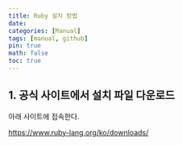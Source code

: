 ```yaml
---
title: Ruby 설치 방법
date: 
categories: [Manual]
tags: [manual, github]
pin: true
math: false
toc: true
---
```


## __1. 공식 사이트에서 설치 파일 다운로드__

아래 사이트에 접속한다.

https://www.ruby-lang.org/ko/downloads/